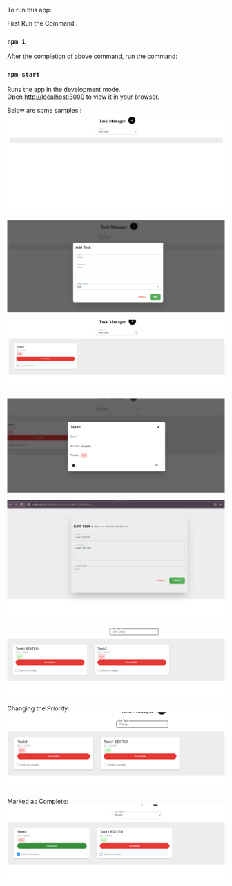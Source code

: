 

To run this app: 

First Run the Command :
### `npm i`

After the completion of above command, run the  command:
### `npm start`

Runs the app in the development mode.\
Open [http://localhost:3000](http://localhost:3000) to view it in your browser.


Below are some samples :
![Alt text](/image.png)

![Alt text](/image-1.png)

![Alt text](/image-2.png)

![Alt text](/image-3.png)

![Alt text](/image-4.png)

![Alt text](/image-5.png)

Changing the Priority:
![Alt text](/image-6.png)

Marked as Complete:
![Alt text](/image-7.png)

